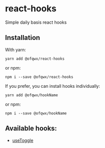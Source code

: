 # react-hooks
Simple daily basis react hooks

## Installation

With yarn:
```
yarn add @ofqwx/react-hooks
```
or npm:
```
npm i --save @ofqwx/react-hooks
```

If you prefer, you can install hooks individually:

```
yarn add @ofqwx/hookName
```
or npm:
```
npm i --save @ofqwx/hookName
```

## Available hooks:

- [useToggle](https://github.com/ofqwx/react-hooks/tree/master/hooks/toggle/README.md)